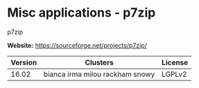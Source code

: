 # Misc applications - p7zip

p7zip



**Website:** <https://sourceforge.net/projects/p7zip/>

| Version | Clusters | License |
| ------- | -------- | ------- |
| 16.02 | bianca irma milou rackham snowy | LGPLv2 |

